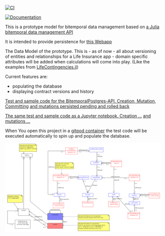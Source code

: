 [![CI](https://github.com/actuarial-sciences-for-africa-asa/LifeInsuranceDataModel.jl/actions/workflows/CI.yml/badge.svg)](https://github.com/actuarial-sciences-for-africa-asa/LifeInsuranceDataModel.jl/actions/workflows/CI.yml)

[![Documentation](https://github.com/actuarial-sciences-for-africa-asa/LifeInsuranceDataModel.jl/actions/workflows/GenDocs.yml/badge.svg)](https://github.com/actuarial-sciences-for-africa-asa/LifeInsuranceDataModel.jl/actions/workflows/GenDocs.yml)

This is a prototype model for bitemporal data management based on [a Julia bitemporal data management API](https://github.com/actuarial-sciences-for-africa-asa/BitemporalPostgres.jl)

It is intended to provide persistence for [this Webapp](https://github.com/actuarial-sciences-for-africa-asa/BitemporalReactive.jl)

The Data Model of the prototype. This is - as of now - all about versioning of entities and relationships for a Life Insurance app - domain specific attributes will be added when calculations will come into play. (Like the examples from [LifeContingencies.jl](https://github.com/JuliaActuary/LifeContingencies.jl))

Current features are:

- populating the database
- displaying contract versions and history

[Test and sample code for the BitemporalPostgres-API. Creation, Mutation, Committing](testsCreateContract.jl)
[and mutations persisted pending and rolled back](testPendingMutations.jl)

[The same test and sample code as a Jupyter notebook. Creation ...](testsCreateContract.ipynb)
[and mutations ... ](testPendingMutations.ipynb)

When You open this project in a [gitpod container](https://gitpod.io/workspaces) the test code will be executed automatically to spin up and populate the database. 

![UML Model](docs/src/assets/LifeInsuranceDataModel.png)
# 

